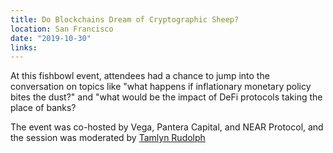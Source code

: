 ```yaml
---
title: Do Blockchains Dream of Cryptographic Sheep?
location: San Francisco
date: "2019-10-30"
links:
---
```


At this fishbowl event, attendees had a chance to jump into the conversation on topics like "what happens if inflationary monetary policy bites the dust?" and "what would be the impact of DeFi protocols taking the place of banks?

The event was co-hosted by Vega, Pantera Capital, and NEAR Protocol, and the session was moderated by [Tamlyn Rudolph](https://twitter.com/RudolphTamlyn)
